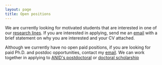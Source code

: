 ```yaml
---
layout: page
title: Open positions
---
```


We are currently looking for motivated students that are interested in one of our [research lines]({{site.url}}{{site.baseurl}}/_pages/research).
If you are interested in applying, send me an [email](mailto:tomasgzarzar@gmail.com) with a brief statement on why you are interested and your CV attached.

Although we currently have no open paid positions, if you are looking for paid Ph.D. and postdoc opportunities, contact my [email](mailto:tomasgzarzar@gmail.com).
We can work together in applying to [ANID's postdoctoral](https://anid.cl/concursos/postdoctorado-becas-chile-2023/) or [doctoral scholarship](https://anid.cl/concursos/16440/)
